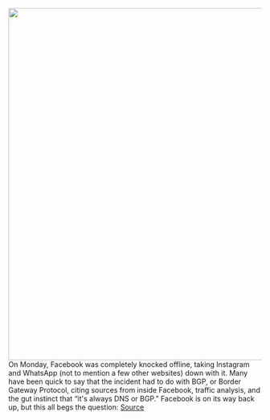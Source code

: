 <img src='https://cdn.vox-cdn.com/thumbor/7Lc84zfgmilsPXIBdY7m-70nMu0=/0x0:2040x1360/1200x800/filters:focal(857x517:1183x843)/cdn.vox-cdn.com/uploads/chorus_image/image/69950767/acastro_200512_1777_socialDistance_0001.0.0.jpg' width='700px' /><br/>
On Monday, Facebook was completely knocked offline, taking Instagram and WhatsApp (not to mention a few other websites) down with it. Many have been quick to say that the incident had to do with BGP, or Border Gateway Protocol, citing sources from inside Facebook, traffic analysis, and the gut instinct that “it's always DNS or BGP.” Facebook is on its way back up, but this all begs the question:
<a href='https://www.theverge.com/2021/10/4/22709260/what-is-bgp-border-gateway-protocol-explainer-internet-facebook-outage'> Source <a/>